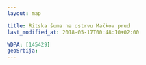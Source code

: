 ```yaml
---
layout: map

title: Ritska šuma na ostrvu Mačkov prud
last_modified_at: 2018-05-17T00:48:10+02:00

WDPA: [145429]
geoSrbija:
---
```

